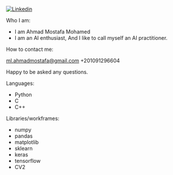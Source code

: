 [![Linkedin](https://img.shields.io/badge/-LinkedIn-blue?style=flat&logo=Linkedin&logoColor=white)](https://www.linkedin.com/in/ahmad-mostafa-2bb023174/)  

Who I am:
- I am Ahmad Mostafa Mohamed 
- I am an AI enthusiast, And I like to call myself an AI practitioner.

How to contact me:

ml.ahmadmostafa@gmail.com
+201091296604

Happy to be asked any questions.


Languages:
- Python
- C
- C++

Libraries/workframes:
- numpy
- pandas
- matplotlib
- sklearn
- keras
- tensorflow
- CV2
